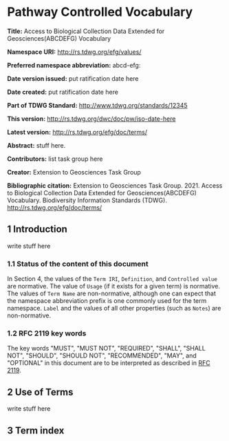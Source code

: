 # Pathway Controlled Vocabulary

**Title:** Access to Biological Collection Data Extended for Geosciences(ABCDEFG) Vocabulary

**Namespace URI:** http://rs.tdwg.org/efg/values/

**Preferred namespace abbreviation:** abcd-efg:

**Date version issued:** put ratification date here

**Date created:** put ratification date here

**Part of TDWG Standard:** http://www.tdwg.org/standards/12345

**This version:** http://rs.tdwg.org/dwc/doc/pw/iso-date-here

**Latest version:** http://rs.tdwg.org/efg/doc/terms/

**Abstract:** stuff here. 

**Contributors:** list task group here

**Creator:** Extension to Geosciences Task Group

**Bibliographic citation:** Extension to Geosciences Task Group. 2021. Access to Biological Collection Data Extended for Geosciences(ABCDEFG) Vocabulary. Biodiversity Information Standards (TDWG). <http://rs.tdwg.org/efg/doc/terms/>


## 1 Introduction

write stuff here

### 1.1 Status of the content of this document

In Section 4, the values of the `Term IRI`, `Definition`, and `Controlled value` are normative. The value of `Usage` (if it exists for a given term) is normative.  The values of `Term Name` are non-normative, although one can expect that the namespace abbreviation prefix is one commonly used for the term namespace.  `Label` and the values of all other properties (such as `Notes`) are non-normative.

### 1.2 RFC 2119 key words
The key words "MUST", "MUST NOT", "REQUIRED", "SHALL", "SHALL NOT", "SHOULD", "SHOULD NOT", "RECOMMENDED", "MAY", and "OPTIONAL" in this document are to be interpreted as described in [RFC 2119](https://tools.ietf.org/html/rfc2119).

## 2 Use of Terms

write stuff here

## 3 Term index
